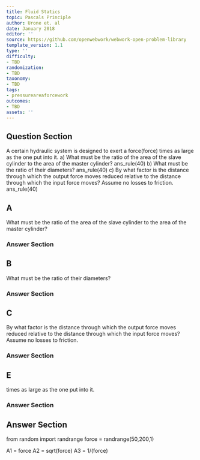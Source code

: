 ```yaml
---
title: Fluid Statics
topic: Pascals Principle
author: Urone et. al
date: January 2018
editor: ''
source: https://github.com/openwebwork/webwork-open-problem-library
template_version: 1.1
type: ''
difficulty:
- TBD
randomization:
- TBD
taxonomy:
- TBD
tags:
- pressureareaforcework
outcomes:
- TBD
assets: ''
---
```


## Question Section 

A certain hydraulic system is designed to exert a force(force) times as large as the one put into it.
a) What must be the ratio of the area of the slave cylinder to the area of the master cylinder?
ans_rule(40) 
b) What must be the ratio of their diameters?
ans_rule(40) 
c) By what factor is the distance through which the output force moves reduced relative to the distance through which the input force moves? Assume no losses to friction.
ans_rule(40)

## A
What must be the ratio of the area of the slave cylinder to the area of the master cylinder?
### Answer Section
## B
What must be the ratio of their diameters?
### Answer Section
## C
By what factor is the distance through which the output force moves reduced relative to the distance through which the input force moves? Assume no losses to friction.
### Answer Section
## E
times as large as the one put into it.
### Answer Section


## Answer Section

from random import randrange
force = randrange(50,200,1)

A1 = force
A2 = sqrt(force)
A3 = 1/(force)